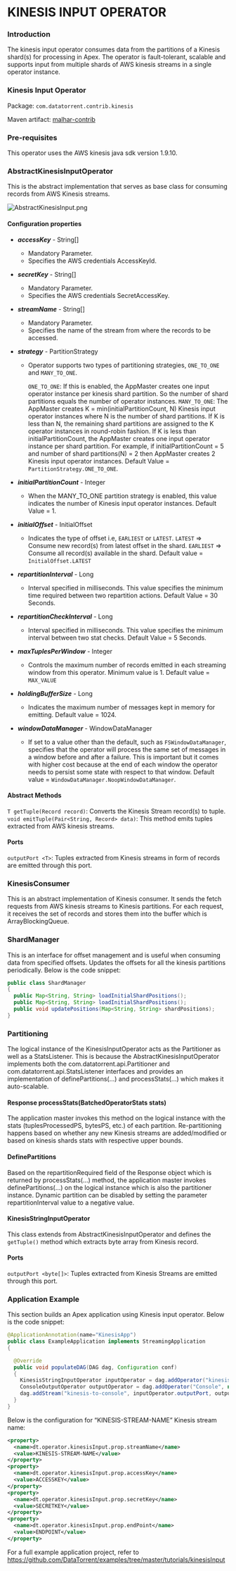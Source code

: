 KINESIS INPUT OPERATOR
=====================

### Introduction

The kinesis input operator consumes data from the partitions of a Kinesis shard(s) for processing in Apex. 
The operator is fault-tolerant, scalable and supports input from multiple shards of AWS kinesis streams in a single operator instance.

### Kinesis Input Operator

Package: `com.datatorrent.contrib.kinesis`

Maven artifact: [malhar-contrib](https://mvnrepository.com/artifact/org.apache.apex/malhar-contrib)

### Pre-requisites

This operator uses the AWS kinesis java sdk version 1.9.10.

### AbstractKinesisInputOperator

This is the abstract implementation that serves as base class for consuming records from AWS Kinesis streams.

![AbstractKinesisInput.png](images/kinesisInput/classdiagram.png)

#### Configuration properties

-   ***accessKey*** - String[]
    -   Mandatory Parameter.
    -   Specifies the AWS credentials AccessKeyId.
    
-   ***secretKey*** - String[]
    -   Mandatory Parameter.
    -   Specifies the AWS credentials SecretAccessKey.

-   ***streamName*** - String[]
    -   Mandatory Parameter.
    -   Specifies the name of the stream from where the records to be accessed.
    
-   ***strategy*** - PartitionStrategy
    -   Operator supports two types of partitioning strategies, `ONE_TO_ONE` and `MANY_TO_ONE`.
    
        `ONE_TO_ONE`: If this is enabled, the AppMaster creates one input operator instance per kinesis shard partition. So the number of shard partitions equals the number of operator instances.
        `MANY_TO_ONE`: The AppMaster creates K = min(initialPartitionCount, N) Kinesis input operator instances where N is the number of shard partitions. If K is less than N, the remaining shard partitions are assigned to the K operator instances in round-robin fashion. If K is less than initialPartitionCount, the AppMaster creates one input operator instance per shard partition. For example, if initialPartitionCount = 5 and number of shard partitions(N) = 2 then AppMaster creates 2 Kinesis input operator instances.
        Default Value = `PartitionStrategy.ONE_TO_ONE`.

-   ***initialPartitionCount*** - Integer
    -   When the MANY_TO_ONE partition strategy is enabled, this value indicates the number of Kinesis input operator instances. 
        Default Value = 1.

-   ***initialOffset*** - InitialOffset
    -   Indicates the type of offset i.e, `EARLIEST` or `LATEST`. 
        `LATEST` => Consume new record(s) from latest offset in the shard. 
        `EARLIEST` => Consume all record(s) available in the shard.
        Default value = `InitialOffset.LATEST`
        
-   ***repartitionInterval*** - Long
    -   Interval specified in milliseconds. This value specifies the minimum time required between two repartition actions. 
        Default Value = 30 Seconds.

-   ***repartitionCheckInterval*** - Long
    -   Interval specified in milliseconds. This value specifies the minimum interval between two stat checks.
        Default Value = 5 Seconds.

-   ***maxTuplesPerWindow*** - Integer
    -   Controls the maximum number of records emitted in each streaming window from this operator. Minimum value is 1. 
        Default value = `MAX_VALUE`

-   ***holdingBufferSize*** - Long
    -   Indicates the maximum number of messages kept in memory for emitting.
        Default value = 1024.

-   ***windowDataManager*** - WindowDataManager
    -   If set to a value other than the default, such as `FSWindowDataManager`, specifies that the operator will process the same set of messages in a window before and after a failure. This is important but it comes with higher cost because at the end of each window the operator needs to persist some state with respect to that window.
        Default value = `WindowDataManager.NoopWindowDataManager`.

#### Abstract Methods

`T getTuple(Record record)`: Converts the Kinesis Stream record(s) to tuple.
`void emitTuple(Pair<String, Record> data)`: This method emits tuples extracted from AWS kinesis streams.

#### Ports

`outputPort <T>`: Tuples extracted from Kinesis streams in form of records are emitted through this port.

### KinesisConsumer

This is an abstract implementation of Kinesis consumer. It sends the fetch
requests from AWS kinesis streams to Kinesis partitions. For each request,
it receives the set of records and stores them into the buffer which is
ArrayBlockingQueue.


### ShardManager

This is an interface for offset management and is useful when consuming data
from specified offsets. Updates the offsets for all the kinesis partitions
periodically. Below is the code snippet:

```java
public class ShardManager
{
  public Map<String, String> loadInitialShardPositions();
  public Map<String, String> loadInitialShardPositions();
  public void updatePositions(Map<String, String> shardPositions);
}
```

### Partitioning

The logical instance of the KinesisInputOperator acts as the Partitioner
as well as a StatsListener. This is because the
AbstractKinesisInputOperator implements both the
com.datatorrent.api.Partitioner and com.datatorrent.api.StatsListener
interfaces and provides an implementation of definePartitions(...) and
processStats(...) which makes it auto-scalable.

#### Response processStats(BatchedOperatorStats stats)

The application master invokes this method on the logical instance with
the stats (tuplesProcessedPS, bytesPS, etc.) of each partition.
Re-partitioning happens based on whether any new Kinesis streams are added/modified 
or based on kinesis shards stats with respective upper bounds.

#### DefinePartitions

Based on the repartitionRequired field of the Response object which is
returned by processStats(...) method, the application master invokes
definePartitions(...) on the logical instance which is also the
partitioner instance. Dynamic partition can be disabled by setting the
parameter repartitionInterval value to a negative value.


#### KinesisStringInputOperator
This class extends from AbstractKinesisInputOperator and defines the `getTuple()` method which extracts byte array from Kinesis record.

#### Ports
`outputPort <byte[]>`: Tuples extracted from Kinesis Streams are emitted through this port.

### Application Example

This section builds an Apex application using Kinesis input operator.
Below is the code snippet:

```java
@ApplicationAnnotation(name="KinesisApp")
public class ExampleApplication implements StreamingApplication
{

  @Override
  public void populateDAG(DAG dag, Configuration conf)
  {
    KinesisStringInputOperator inputOperator = dag.addOperator("kinesisInput", new KinesisStringInputOperator());
    ConsoleOutputOperator outputOperator = dag.addOperator("Console", new ConsoleOutputOperator());
    dag.addStream("kinesis-to-console", inputOperator.outputPort, outputOperator.input);
  }
}
```
Below is the configuration for “KINESIS-STREAM-NAME” Kinesis stream name:

```xml
<property>
  <name>dt.operator.kinesisInput.prop.streamName</name>
  <value>KINESIS-STREAM-NAME</value>
</property>
<property>
  <name>dt.operator.kinesisInput.prop.accessKey</name>
  <value>ACCESSKEY</value>
</property>
<property>
  <name>dt.operator.kinesisInput.prop.secretKey</name>
  <value>SECRETKEY</value>
</property>
<property>
  <name>dt.operator.kinesisInput.prop.endPoint</name>
  <value>ENDPOINT</value>
</property>
```
For a full example application project, refer to https://github.com/DataTorrent/examples/tree/master/tutorials/kinesisInput
